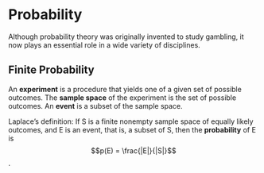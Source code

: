 # Probability

Although probability theory was originally invented to study gambling, it now plays an essential role in a wide variety of disciplines.

## Finite Probability

An **experiment** is a procedure that yields one of a given set of possible outcomes. The **sample space** of the experiment is the set of possible outcomes. An **event** is a subset of the sample space.

Laplace’s definition: If S is a finite nonempty sample space of equally likely outcomes, and E is an event, that is, a subset of S, then the **probability** of E is $$p(E) = \frac{|E|}{|S|}$$ .



